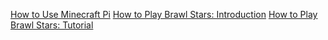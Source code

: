 [How to Use Minecraft Pi](how-to-use-minecraft-pi.md)
[How to Play Brawl Stars: Introduction](how-to-play-brawl-stars.md)
[How to Play Brawl Stars: Tutorial](how-to-play-brawl-stars-tutorial.md)